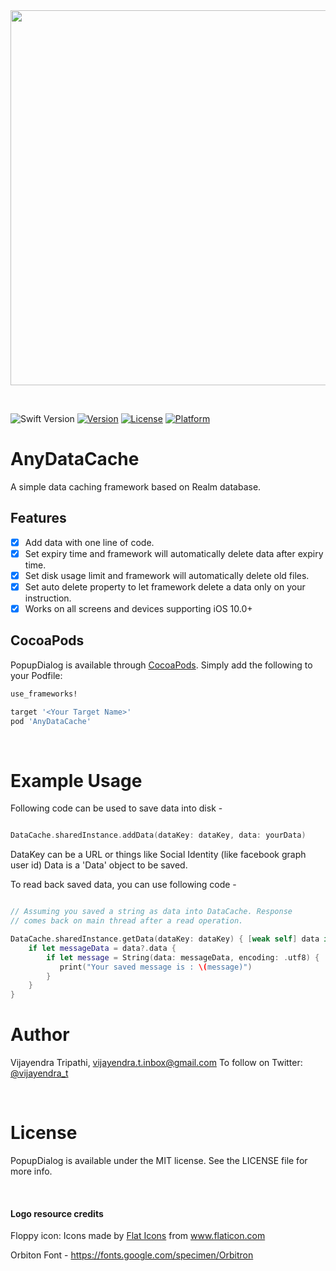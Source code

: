 
<img src="https://github.com/vijayendra-tripathi/AnyDataCache/blob/master/Assets/AnyDataCache.jpg?raw=true" width="600">

<p>&nbsp;</p>

![Swift Version](https://img.shields.io/badge/Swift-5-orange.svg)
[![Version](https://img.shields.io/cocoapods/v/AnyDataCache.svg?style=flat)](http://cocoapods.org/pods/AnyDataCache)
[![License](https://img.shields.io/cocoapods/l/AnyDataCache.svg?style=flat)](http://cocoapods.org/pods/AnyDataCache)
[![Platform](https://img.shields.io/cocoapods/p/AnyDataCache.svg?style=flat)](http://cocoapods.org/pods/AnyDataCache)

# AnyDataCache
 A simple data caching framework based on Realm database.
 
 ## Features

-  [x] Add data with one line of code.
 - [x] Set expiry time and framework will automatically delete data after expiry time.
 - [x] Set disk usage limit and framework will automatically delete old files.
 - [x] Set auto delete property to let framework delete a data only on your instruction.
 - [x] Works on all screens and devices supporting iOS 10.0+
 
 ## CocoaPods

 PopupDialog is available through [CocoaPods](http://cocoapods.org). Simply add the following to your Podfile:

 ```ruby
 use_frameworks!

 target '<Your Target Name>'
 pod 'AnyDataCache'
 ```
 
 <p>&nbsp;</p>

 # Example Usage
 
 Following code can be used to save data into disk -
 
 ```swift
 
 DataCache.sharedInstance.addData(dataKey: dataKey, data: yourData)
 
 ```
 DataKey can be a URL or things like Social Identity (like facebook graph user id)
 Data is a 'Data' object to be saved.
 
 To read back saved data, you can use following code -
 
 ```swift
 
 // Assuming you saved a string as data into DataCache. Response
 // comes back on main thread after a read operation.
 
 DataCache.sharedInstance.getData(dataKey: dataKey) { [weak self] data in
     if let messageData = data?.data {
         if let message = String(data: messageData, encoding: .utf8) {
            print("Your saved message is : \(message)")
         }
     }
 }
 
 ```
 
 # Author

Vijayendra Tripathi, vijayendra.t.inbox@gmail.com
To follow on Twitter:  [@vijayendra_t](https://twitter.com/vijayendra_t)

<p>&nbsp;</p>

# License

PopupDialog is available under the MIT license. See the LICENSE file for more info.

<p>&nbsp;</p>

#### Logo resource credits

Floppy icon: Icons made by <a href="https://www.flaticon.com/authors/flat-icons" title="Flat Icons">Flat Icons</a> from <a href="https://www.flaticon.com/" title="Flaticon"> www.flaticon.com</a>

Orbiton Font - https://fonts.google.com/specimen/Orbitron
